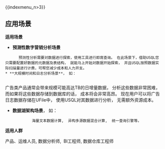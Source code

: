 {{indexmenu_n>3}}

## 应用场景

**适用场景**

  - **预测性数字营销分析场景**



``` 
      预测性分析需要对数据进行探索，使用工具进行即席查询。 在此场景下，借助USQL您只需要配置好数据的元数据及表结构， 就能马上开始对数据开始探索， 并且USQL按照数据实际扫描量进行计费，可帮您减少成本和人力开支。
* **大规模时间和日志分析场景**， 如：
      
```

广告类产品通常会带来规模可能高达TB的日增量数据， 分析这些数据非常困难，而如果将这些数据存储到数据库的话， 成本将会非常高昂。
现在用户可以将广告日志数据存储在UFile中， 使用USQL对其数据进行分析， 无需额外资源成本。

  - **数据湖架构场景**， 如：



``` 
            海量文本数据计算,  异构多源数据混合计算,  统一查询引擎等。
```

**适用人群**

产品、运维人员, 数据分析师,  BI工程师, 数据仓库工程师
